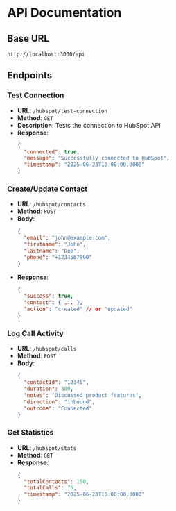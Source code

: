 ﻿# API Documentation

## Base URL
`http://localhost:3000/api`

## Endpoints

### Test Connection
- **URL**: `/hubspot/test-connection`
- **Method**: `GET`
- **Description**: Tests the connection to HubSpot API
- **Response**: 
  ```json
  {
    "connected": true,
    "message": "Successfully connected to HubSpot",
    "timestamp": "2025-06-23T10:00:00.000Z"
  }
  ```

### Create/Update Contact
- **URL**: `/hubspot/contacts`
- **Method**: `POST`
- **Body**:
  ```json
  {
    "email": "john@example.com",
    "firstname": "John",
    "lastname": "Doe",
    "phone": "+1234567890"
  }
  ```
- **Response**:
  ```json
  {
    "success": true,
    "contact": { ... },
    "action": "created" // or "updated"
  }
  ```

### Log Call Activity
- **URL**: `/hubspot/calls`
- **Method**: `POST`
- **Body**:
  ```json
  {
    "contactId": "12345",
    "duration": 300,
    "notes": "Discussed product features",
    "direction": "inbound",
    "outcome": "Connected"
  }
  ```

### Get Statistics
- **URL**: `/hubspot/stats`
- **Method**: `GET`
- **Response**:
  ```json
  {
    "totalContacts": 150,
    "totalCalls": 75,
    "timestamp": "2025-06-23T10:00:00.000Z"
  }
  ```
